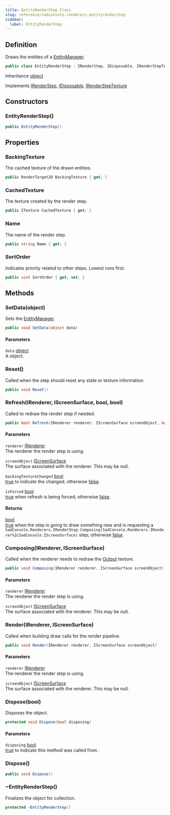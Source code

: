 ```yaml
---
title: EntityRenderStep Class
slug: reference/sadconsole.renderers.entityrenderstep
sidebar:
  label: EntityRenderStep
---
```

## Definition

Draws the entities of a [EntityManager](../sadconsole.entities.entitymanager/).

```csharp title="C#"
public class EntityRenderStep : IRenderStep, IDisposable, IRenderStepTexture
```

Inheritance [object](https://learn.microsoft.com/dotnet/api/system.object/)

Implements [IRenderStep](../sadconsole.renderers.irenderstep/), [IDisposable](https://learn.microsoft.com/dotnet/api/system.idisposable/), [IRenderStepTexture](../sadconsole.renderers.irendersteptexture/)

## Constructors

### EntityRenderStep()

```csharp title="C#"
public EntityRenderStep()
```


## Properties

### BackingTexture

The cached texture of the drawn entities.

```csharp title="C#"
public RenderTarget2D BackingTexture { get; }
```

### CachedTexture

The texture created by the render step.

```csharp title="C#"
public ITexture CachedTexture { get; }
```

### Name

The name of the render step.

```csharp title="C#"
public string Name { get; }
```

### SortOrder

Indicates priority related to other steps. Lowest runs first.

```csharp title="C#"
public uint SortOrder { get; set; }
```

## Methods

### SetData(object)

Sets the [EntityManager](../sadconsole.entities.entitymanager/).

```csharp title="C#"
public void SetData(object data)
```

#### Parameters

`data` [object](https://learn.microsoft.com/dotnet/api/system.object/)  
A <xref href="SadConsole.Entities.EntityManager" data-throw-if-not-resolved="false"></xref> object.


### Reset()

Called when the step should reset any state or texture information.

```csharp title="C#"
public void Reset()
```


### Refresh(IRenderer, IScreenSurface, bool, bool)

Called to redraw the render step if needed.

```csharp title="C#"
public bool Refresh(IRenderer renderer, IScreenSurface screenObject, bool backingTextureChanged, bool isForced)
```

#### Parameters

`renderer` [IRenderer](../sadconsole.renderers.irenderer/)  
The renderer the render step is using.

`screenObject` [IScreenSurface](../sadconsole.iscreensurface/)  
The surface associated with the renderer. This may be null.

`backingTextureChanged` [bool](https://learn.microsoft.com/dotnet/api/system.boolean/)  
<a href="https://learn.microsoft.com/dotnet/csharp/language-reference/builtin-types/bool">true</a> to indicate the <xref href="SadConsole.Renderers.IRenderer.Output" data-throw-if-not-resolved="false"></xref> changed; otherwise <a href="https://learn.microsoft.com/dotnet/csharp/language-reference/builtin-types/bool">false</a>.

`isForced` [bool](https://learn.microsoft.com/dotnet/api/system.boolean/)  
<a href="https://learn.microsoft.com/dotnet/csharp/language-reference/builtin-types/bool">true</a> when refresh is being forced; otherwise <a href="https://learn.microsoft.com/dotnet/csharp/language-reference/builtin-types/bool">false</a>.

#### Returns

[bool](https://learn.microsoft.com/dotnet/api/system.boolean/)  
<a href="https://learn.microsoft.com/dotnet/csharp/language-reference/builtin-types/bool">true</a> when the step is going to draw something new and is requesting a `SadConsole.Renderers.IRenderStep.Composing(SadConsole.Renderers.IRenderer%2cSadConsole.IScreenSurface)` step; otherwise <a href="https://learn.microsoft.com/dotnet/csharp/language-reference/builtin-types/bool">false</a>.

### Composing(IRenderer, IScreenSurface)

Called when the renderer needs to redraw the [Output](../sadconsole.renderers.irenderer/#output/) texture.

```csharp title="C#"
public void Composing(IRenderer renderer, IScreenSurface screenObject)
```

#### Parameters

`renderer` [IRenderer](../sadconsole.renderers.irenderer/)  
The renderer the render step is using.

`screenObject` [IScreenSurface](../sadconsole.iscreensurface/)  
The surface associated with the renderer. This may be null.


### Render(IRenderer, IScreenSurface)

Called when building draw calls for the render pipeline.

```csharp title="C#"
public void Render(IRenderer renderer, IScreenSurface screenObject)
```

#### Parameters

`renderer` [IRenderer](../sadconsole.renderers.irenderer/)  
The renderer the render step is using.

`screenObject` [IScreenSurface](../sadconsole.iscreensurface/)  
The surface associated with the renderer. This may be null.


### Dispose(bool)

Disposes the object.

```csharp title="C#"
protected void Dispose(bool disposing)
```

#### Parameters

`disposing` [bool](https://learn.microsoft.com/dotnet/api/system.boolean/)  
<a href="https://learn.microsoft.com/dotnet/csharp/language-reference/builtin-types/bool">true</a> to indicate this method was called from <xref href="SadConsole.Renderers.EntityRenderStep.Dispose" data-throw-if-not-resolved="false"></xref>.


### Dispose()

```csharp title="C#"
public void Dispose()
```


### ~EntityRenderStep()

Finalizes the object for collection.

```csharp title="C#"
protected ~EntityRenderStep()
```